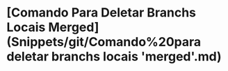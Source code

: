 # \[Comando Para Deletar Branchs Locais Merged]\(Snippets/git/Comando%20para deletar branchs locais 'merged'.md)

